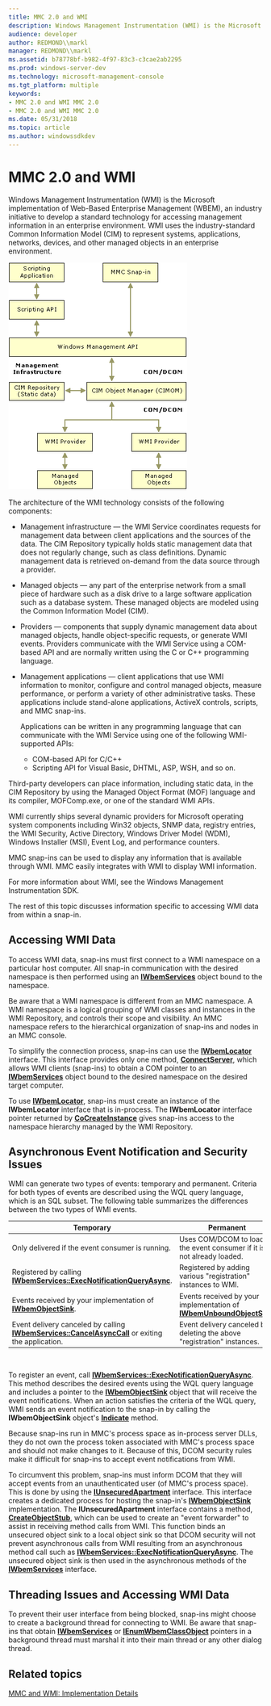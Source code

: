 ```yaml
---
title: MMC 2.0 and WMI
description: Windows Management Instrumentation (WMI) is the Microsoft implementation of Web-Based Enterprise Management (WBEM), an industry initiative to develop a standard technology for accessing management information in an enterprise environment.
audience: developer
author: REDMOND\\markl
manager: REDMOND\\markl
ms.assetid: b78778bf-b982-4f97-83c3-c3cae2ab2295
ms.prod: windows-server-dev
ms.technology: microsoft-management-console
ms.tgt_platform: multiple
keywords:
- MMC 2.0 and WMI MMC 2.0
- MMC 2.0 and WMI MMC 2.0
ms.date: 05/31/2018
ms.topic: article
ms.author: windowssdkdev
---
```


# MMC 2.0 and WMI

Windows Management Instrumentation (WMI) is the Microsoft implementation of Web-Based Enterprise Management (WBEM), an industry initiative to develop a standard technology for accessing management information in an enterprise environment. WMI uses the industry-standard Common Information Model (CIM) to represent systems, applications, networks, devices, and other managed objects in an enterprise environment.

![wmi technology architecture](images/wmi01.png)

The architecture of the WMI technology consists of the following components:

-   Management infrastructure — the WMI Service coordinates requests for management data between client applications and the sources of the data. The CIM Repository typically holds static management data that does not regularly change, such as class definitions. Dynamic management data is retrieved on-demand from the data source through a provider.
-   Managed objects — any part of the enterprise network from a small piece of hardware such as a disk drive to a large software application such as a database system. These managed objects are modeled using the Common Information Model (CIM).
-   Providers — components that supply dynamic management data about managed objects, handle object-specific requests, or generate WMI events. Providers communicate with the WMI Service using a COM-based API and are normally written using the C or C++ programming language.
-   Management applications — client applications that use WMI information to monitor, configure and control managed objects, measure performance, or perform a variety of other administrative tasks. These applications include stand-alone applications, ActiveX controls, scripts, and MMC snap-ins.

    Applications can be written in any programming language that can communicate with the WMI Service using one of the following WMI-supported APIs:

    -   COM-based API for C/C++
    -   Scripting API for Visual Basic, DHTML, ASP, WSH, and so on.

Third-party developers can place information, including static data, in the CIM Repository by using the Managed Object Format (MOF) language and its compiler, MOFComp.exe, or one of the standard WMI APIs.

WMI currently ships several dynamic providers for Microsoft operating system components including Win32 objects, SNMP data, registry entries, the WMI Security, Active Directory, Windows Driver Model (WDM), Windows Installer (MSI), Event Log, and performance counters.

MMC snap-ins can be used to display any information that is available through WMI. MMC easily integrates with WMI to display WMI information.

For more information about WMI, see the Windows Management Instrumentation SDK.

The rest of this topic discusses information specific to accessing WMI data from within a snap-in.

## Accessing WMI Data

To access WMI data, snap-ins must first connect to a WMI namespace on a particular host computer. All snap-in communication with the desired namespace is then performed using an [**IWbemServices**](https://msdn.microsoft.com/library/aa392093) object bound to the namespace.

Be aware that a WMI namespace is different from an MMC namespace. A WMI namespace is a logical grouping of WMI classes and instances in the WMI Repository, and controls their scope and visibility. An MMC namespace refers to the hierarchical organization of snap-ins and nodes in an MMC console.

To simplify the connection process, snap-ins can use the [**IWbemLocator**](https://msdn.microsoft.com/library/aa391768) interface. This interface provides only one method, [**ConnectServer**](https://msdn.microsoft.com/library/aa391769), which allows WMI clients (snap-ins) to obtain a COM pointer to an [**IWbemServices**](https://msdn.microsoft.com/library/aa392093) object bound to the desired namespace on the desired target computer.

To use [**IWbemLocator**](https://msdn.microsoft.com/library/aa391768), snap-ins must create an instance of the **IWbemLocator** interface that is in-process. The **IWbemLocator** interface pointer returned by [**CoCreateInstance**](_com_cocreateinstance) gives snap-ins access to the namespace hierarchy managed by the WMI Repository.

## Asynchronous Event Notification and Security Issues

WMI can generate two types of events: temporary and permanent. Criteria for both types of events are described using the WQL query language, which is an SQL subset. The following table summarizes the differences between the two types of WMI events.



| Temporary                                                                                                                              | Permanent                                                                                           |
|----------------------------------------------------------------------------------------------------------------------------------------|-----------------------------------------------------------------------------------------------------|
| Only delivered if the event consumer is running.                                                                                       | Uses COM/DCOM to load the event consumer if it is not already loaded.                               |
| Registered by calling [**IWbemServices::ExecNotificationQueryAsync**](https://msdn.microsoft.com/library/aa392106).                   | Registered by adding various "registration" instances to WMI.                                       |
| Events received by your implementation of [**IWbemObjectSink**](https://msdn.microsoft.com/library/aa391787).                                                  | Events received by your implementation of [**IWbemUnboundObjectSink**](https://msdn.microsoft.com/library/aa392125). |
| Event delivery canceled by calling [**IWbemServices::CancelAsyncCall**](https://msdn.microsoft.com/library/aa392094) or exiting the application. | Event delivery canceled by deleting the above "registration" instances.                             |



 

To register an event, call [**IWbemServices::ExecNotificationQueryAsync**](https://msdn.microsoft.com/library/aa392106). This method describes the desired events using the WQL query language and includes a pointer to the [**IWbemObjectSink**](https://msdn.microsoft.com/library/aa391787) object that will receive the event notifications. When an action satisfies the criteria of the WQL query, WMI sends an event notification to the snap-in by calling the **IWbemObjectSink** object's [**Indicate**](https://msdn.microsoft.com/library/aa391788) method.

Because snap-ins run in MMC's process space as in-process server DLLs, they do not own the process token associated with MMC's process space and should not make changes to it. Because of this, DCOM security rules make it difficult for snap-ins to accept event notifications from WMI.

To circumvent this problem, snap-ins must inform DCOM that they will accept events from an unauthenticated user (of MMC's process space). This is done by using the [**IUnsecuredApartment**](https://msdn.microsoft.com/library/aa391415) interface. This interface creates a dedicated process for hosting the snap-in's [**IWbemObjectSink**](https://msdn.microsoft.com/library/aa391787) implementation. The **IUnsecuredApartment** interface contains a method, [**CreateObjectStub**](https://msdn.microsoft.com/library/aa391416), which can be used to create an "event forwarder" to assist in receiving method calls from WMI. This function binds an unsecured object sink to a local object sink so that DCOM security will not prevent asynchronous calls from WMI resulting from an asynchronous method call such as [**IWbemServices::ExecNotificationQueryAsync**](https://msdn.microsoft.com/library/aa392106). The unsecured object sink is then used in the asynchronous methods of the [**IWbemServices**](https://msdn.microsoft.com/library/aa392093) interface.

## Threading Issues and Accessing WMI Data

To prevent their user interface from being blocked, snap-ins might choose to create a background thread for connecting to WMI. Be aware that snap-ins that obtain [**IWbemServices**](https://msdn.microsoft.com/library/aa392093) or [**IEnumWbemClassObject**](https://msdn.microsoft.com/library/aa390857) pointers in a background thread must marshal it into their main thread or any other dialog thread.

## Related topics

<dl> <dt>

[MMC and WMI: Implementation Details](mmc-and-wmi-implementation-details.md)
</dt> </dl>

 

 




